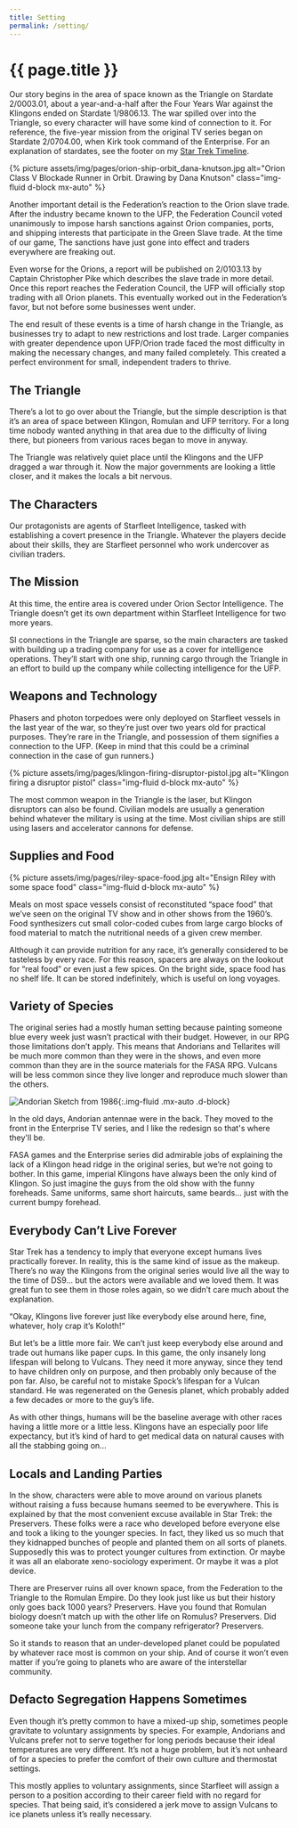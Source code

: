 ```yaml
---
title: Setting
permalink: /setting/
---
```


# {{ page.title }}

<p class="lead">Our story begins in the area of space known as the Triangle on Stardate 2/0003.01, about a year-and-a-half after the Four Years War against the Klingons ended on Stardate 1/9806.13. The war spilled over into the Triangle, so every character will have some kind of connection to it. For reference, the five-year mission from the original TV series began on Stardate 2/0704.00, when Kirk took command of the Enterprise. For an explanation of stardates, see the footer on my <a title="Star Trek Timeline" href="http://briancribb.github.io/strpg-timeline/tl-react/">Star Trek Timeline</a>.</p>

{% picture assets/img/pages/orion-ship-orbit_dana-knutson.jpg alt="Orion Class V Blockade Runner in Orbit. Drawing by Dana Knutson" class="img-fluid d-block mx-auto" %}

Another important detail is the Federation’s reaction to the Orion slave trade. After the industry became known to the UFP, the Federation Council voted unanimously to impose harsh sanctions against Orion companies, ports, and shipping interests that participate in the Green Slave trade. At the time of our game, The sanctions have just gone into effect and traders everywhere are freaking out.

Even worse for the Orions, a report will be published on 2/0103.13 by Captain Christopher Pike which describes the slave trade in more detail. Once this report reaches the Federation Council, the UFP will officially stop trading with all Orion planets. This eventually worked out in the Federation’s favor, but not before some businesses went under.

The end result of these events is a time of harsh change in the Triangle, as businesses try to adapt to new restrictions and lost trade. Larger companies with greater dependence upon UFP/Orion trade faced the most difficulty in making the necessary changes, and many failed completely. This created a perfect environment for small, independent traders to thrive.

## The Triangle

There’s a lot to go over about the Triangle, but the simple description is that it’s an area of space between Klingon, Romulan and UFP territory. For a long time nobody wanted anything in that area due to the difficulty of living there, but pioneers from various races began to move in anyway.

The Triangle was relatively quiet place until the Klingons and the UFP dragged a war through it. Now the major governments are looking a little closer, and it makes the locals a bit nervous.

## The Characters

Our protagonists are agents of Starfleet Intelligence, tasked with establishing a covert presence in the Triangle. Whatever the players decide about their skills, they are Starfleet personnel who work undercover as civilian traders.

## The Mission

At this time, the entire area is covered under Orion Sector Intelligence. The Triangle doesn’t get its own department within Starfleet Intelligence for two more years.

SI connections in the Triangle are sparse, so the main characters are tasked with building up a trading company for use as a cover for intelligence operations. They’ll start with one ship, running cargo through the Triangle in an effort to build up the company while collecting intelligence for the UFP.

## Weapons and Technology

Phasers and photon torpedoes were only deployed on Starfleet vessels in the last year of the war, so they’re just over two years old for practical purposes. They’re rare in the Triangle, and possession of them signifies a connection to the UFP. (Keep in mind that this could be a criminal connection in the case of gun runners.)

{% picture assets/img/pages/klingon-firing-disruptor-pistol.jpg alt="Klingon firing a disruptor pistol" class="img-fluid d-block mx-auto" %}

The most common weapon in the Triangle is the laser, but Klingon disruptors can also be found. Civilian models are usually a generation behind whatever the military is using at the time. Most civilian ships are still using lasers and accelerator cannons for defense.

## Supplies and Food

{% picture assets/img/pages/riley-space-food.jpg alt="Ensign Riley with some space food" class="img-fluid d-block mx-auto" %}

Meals on most space vessels consist of reconstituted “space food” that we’ve seen on the original TV show and in other shows from the 1960’s. Food synthesizers cut small color-coded cubes from large cargo blocks of food material to match the nutritional needs of a given crew member.

Although it can provide nutrition for any race, it’s generally considered to be tasteless by every race. For this reason, spacers are always on the lookout for “real food” or even just a few spices. On the bright side, space food has no shelf life. It can be stored indefinitely, which is useful on long voyages.

## Variety of Species

The original series had a mostly human setting because painting someone blue every week just wasn’t practical with their budget. However, in our RPG those limitations don’t apply. This means that Andorians and Tellarites will be much more common than they were in the shows, and even more common than they are in the source materials for the FASA RPG. Vulcans will be less common since they live longer and reproduce much slower than the others.

![Andorian Sketch from 1986]({{site.baseurl}}assets/img/pages/andorian-sketch.jpg){:.img-fluid .mx-auto .d-block}

In the old days, Andorian antennae were in the back. They moved to the front in the Enterprise TV series, and I like the redesign so that's where they'll be.

FASA games and the Enterprise series did admirable jobs of explaining the lack of a Klingon head ridge in the original series, but we’re not going to bother. In this game, imperial Klingons have always been the only kind of Klingon. So just imagine the guys from the old show with the funny foreheads. Same uniforms, same short haircuts, same beards… just with the current bumpy forehead.

## Everybody Can’t Live Forever

Star Trek has a tendency to imply that everyone except humans lives practically forever. In reality, this is the same kind of issue as the makeup. There’s no way the Klingons from the original series would live all the way to the time of DS9… but the actors were available and we loved them. It was great fun to see them in those roles again, so we didn’t care much about the explanation.

“Okay, Klingons live forever just like everybody else around here, fine, whatever, holy crap it’s Koloth!“

But let’s be a little more fair. We can’t just keep everybody else around and trade out humans like paper cups. In this game, the only insanely long lifespan will belong to Vulcans. They need it more anyway, since they tend to have children only on purpose, and then probably only because of the pon far. Also, be careful not to mistake Spock’s lifespan for a Vulcan standard. He was regenerated on the Genesis planet, which probably added a few decades or more to the guy’s life.

As with other things, humans will be the baseline average with other races having a little more or a little less. Klingons have an especially poor life expectancy, but it’s kind of hard to get medical data on natural causes with all the stabbing going on…

## Locals and Landing Parties

In the show, characters were able to move around on various planets without raising a fuss because humans seemed to be everywhere. This is explained by that the most convenient excuse available in Star Trek: the Preservers. These folks were a race who developed before everyone else and took a liking to the younger species. In fact, they liked us so much that they kidnapped bunches of people and planted them on all sorts of planets. Supposedly this was to protect younger cultures from extinction. Or maybe it was all an elaborate xeno-sociology experiment. Or maybe it was a plot device.

There are Preserver ruins all over known space, from the Federation to the Triangle to the Romulan Empire. Do they look just like us but their history only goes back 1000 years? Preservers. Have you found that Romulan biology doesn’t match up with the other life on Romulus? Preservers. Did someone take your lunch from the company refrigerator? Preservers.

So it stands to reason that an under-developed planet could be populated by whatever race most is common on your ship. And of course it won’t even matter if you’re going to planets who are aware of the interstellar community.

## Defacto Segregation Happens Sometimes

Even though it’s pretty common to have a mixed-up ship, sometimes people gravitate to voluntary assignments by species. For example, Andorians and Vulcans prefer not to serve together for long periods because their ideal temperatures are very different. It’s not a huge problem, but it’s not unheard of for a species to prefer the comfort of their own culture and thermostat settings.

This mostly applies to voluntary assignments, since Starfleet will assign a person to a position according to their career field with no regard for species. That being said, it’s considered a jerk move to assign Vulcans to ice planets unless it’s really necessary.